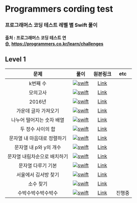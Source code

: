 

# Programmers cording test
### 프로그래머스 코딩 테스트 레벨 별 Swift 풀이
#### 출처 : 프로그래머스 코딩 테스트 연습, https://programmers.co.kr/learn/challenges

## Level 1

|   문제   | 풀이 | 원본링크 | etc |
|:---:|:---:|:---:|:---:|
|k번째 수|[![swift](https://user-images.githubusercontent.com/56147047/69217704-93348b80-0bb2-11ea-84ff-355f49e5ff61.png)](https://github.com/smilenam/Programmers_cording_test/blob/master/CordingTest/Level%201/Kdigit.swift)|[Link]()|
|모의고사|[![swift](https://user-images.githubusercontent.com/56147047/69217704-93348b80-0bb2-11ea-84ff-355f49e5ff61.png)](https://github.com/smilenam/Programmers_cording_test/blob/master/CordingTest/Level%201/MockTest.swift)|[Link]()|
|2016년|[![swift](https://user-images.githubusercontent.com/56147047/69217704-93348b80-0bb2-11ea-84ff-355f49e5ff61.png)](https://github.com/smilenam/Programmers_cording_test/blob/master/CordingTest/Level%201/year2016.swift)|[Link]()|
|가운데 글자 가져오기|[![swift](https://user-images.githubusercontent.com/56147047/69217704-93348b80-0bb2-11ea-84ff-355f49e5ff61.png)](https://github.com/smilenam/Programmers_cording_test/blob/master/CordingTest/Level%201/CenterWord.swift)|[Link]()|
|나누어 떨어지는 숫자 배열|[![swift](https://user-images.githubusercontent.com/56147047/69217704-93348b80-0bb2-11ea-84ff-355f49e5ff61.png)](https://github.com/smilenam/Programmers_cording_test/blob/master/CordingTest/Level%201/ArrayDivision.swift)|[Link]()|
|두 정수 사이의 합|[![swift](https://user-images.githubusercontent.com/56147047/69217704-93348b80-0bb2-11ea-84ff-355f49e5ff61.png)](https://github.com/smilenam/Programmers_cording_test/blob/master/CordingTest/Level%201/NumberSum.swift)|[Link]()|
|문자열 내 마음대로 정렬하기|[![swift](https://user-images.githubusercontent.com/56147047/69217704-93348b80-0bb2-11ea-84ff-355f49e5ff61.png)](https://github.com/smilenam/Programmers_cording_test/blob/master/CordingTest/Level%201/AlignmentStrings.swift)|[Link]()|
|문자열 내 p와 y의 개수|[![swift](https://user-images.githubusercontent.com/56147047/69217704-93348b80-0bb2-11ea-84ff-355f49e5ff61.png)](https://github.com/smilenam/Programmers_cording_test/blob/master/CordingTest/Level%201/PYCount.swift)|[Link]()|
|문자열 내림차순으로 배치하기|[![swift](https://user-images.githubusercontent.com/56147047/69217704-93348b80-0bb2-11ea-84ff-355f49e5ff61.png)](https://github.com/smilenam/Programmers_cording_test/blob/master/CordingTest/Level%201/WordDescending.swift)|[Link]()|
|문자열 다루기 기본|[![swift](https://user-images.githubusercontent.com/56147047/69217704-93348b80-0bb2-11ea-84ff-355f49e5ff61.png)](https://github.com/smilenam/Programmers_cording_test/blob/master/CordingTest/Level%201/StringHandling.swift)|[Link]()|
|서울에서 김서방 찾기|[![swift](https://user-images.githubusercontent.com/56147047/69217704-93348b80-0bb2-11ea-84ff-355f49e5ff61.png)](https://github.com/smilenam/Programmers_cording_test/blob/master/CordingTest/Level%201/SeoulKim.swift)|[Link]()|
|소수 찾기|[![swift](https://user-images.githubusercontent.com/56147047/69217704-93348b80-0bb2-11ea-84ff-355f49e5ff61.png)](https://github.com/smilenam/Programmers_cording_test/blob/master/CordingTest/Level%201/GetPrime.swift)|[Link]()|
|수박수박수박수박수|[![swift](https://user-images.githubusercontent.com/56147047/69217704-93348b80-0bb2-11ea-84ff-355f49e5ff61.png)](https://github.com/smilenam/Programmers_cording_test/blob/master/CordingTest/Level%201/Watermelon.swift)|[Link]()|진행중|
